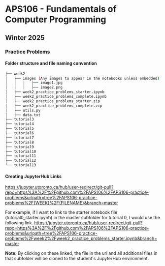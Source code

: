 # APS106 - Fundamentals of Computer Programming
## Winter 2025
### Practice Problems

#### Folder structure and file naming convention
```bash
├── week2
│   ├── images (Any images to appear in the notebooks unless embedded)
│   │   │   ├── image1.jpg
│   │   │   ├── image2.png
│   ├── week2_practice_problems_starter.ipynb
│   ├── week2_practice_problems_complete.ipynb
│   ├── week2_practice_problems_starter.zip
│   ├── week2_practice_problems_complete.zip
│   ├── utils.py
│   ├── data.txt
├── tutorial3
├── tutorial4
├── tutorial5
├── tutorial6
├── tutorial7
├── tutorial8
├── tutorial9
├── tutorial10
├── tutorial11
├── tutorial12
└── tutorial13
```

#### Creating JupyterHub Links
https://jupyter.utoronto.ca/hub/user-redirect/git-pull?repo=https%3A%2F%2Fgithub.com%2FAPS106%2FAPS106-practice-problems&urlpath=tree%2FAPS106-practice-problems%2F{WEEK}%2F{FILENAME}&branch=master

For example, if I want to link to the starter notebook file (tutorial0_starter.ipynb) in the master subfolder for tutorial 0, I would use the following link.
https://jupyter.utoronto.ca/hub/user-redirect/git-pull?repo=https%3A%2F%2Fgithub.com%2FAPS106%2FAPS106-practice-problems&urlpath=tree%2FAPS106-practice-problems%2Fweek2%2Fweek2_practice_problems_starter.ipynb&branch=master

**Note:** By clicking on these linked, the file in the url and all additional files in that subfolder will be cloned to the student's JupyterHub environment.
